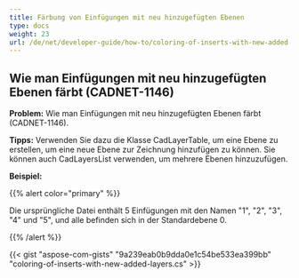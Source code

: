 ```yaml
---
title: Färbung von Einfügungen mit neu hinzugefügten Ebenen
type: docs
weight: 23
url: /de/net/developer-guide/how-to/coloring-of-inserts-with-new-added-layers/
---
```


## **Wie man Einfügungen mit neu hinzugefügten Ebenen färbt (CADNET-1146)**

**Problem:** Wie man Einfügungen mit neu hinzugefügten Ebenen färbt (CADNET-1146).

**Tipps:** Verwenden Sie dazu die Klasse CadLayerTable, um eine Ebene zu erstellen, um eine neue Ebene zur Zeichnung hinzufügen zu können. Sie können auch CadLayersList verwenden, um mehrere Ebenen hinzuzufügen.

**Beispiel:**

{{% alert color="primary" %}}

Die ursprüngliche Datei enthält 5 Einfügungen mit den Namen "1", "2", "3", "4" und "5", und alle befinden sich in der Standardebene 0.

{{% /alert %}}

{{< gist "aspose-com-gists" "9a239eab0b9dda0e1c54be533ea399bb" "coloring-of-inserts-with-new-added-layers.cs" >}}
